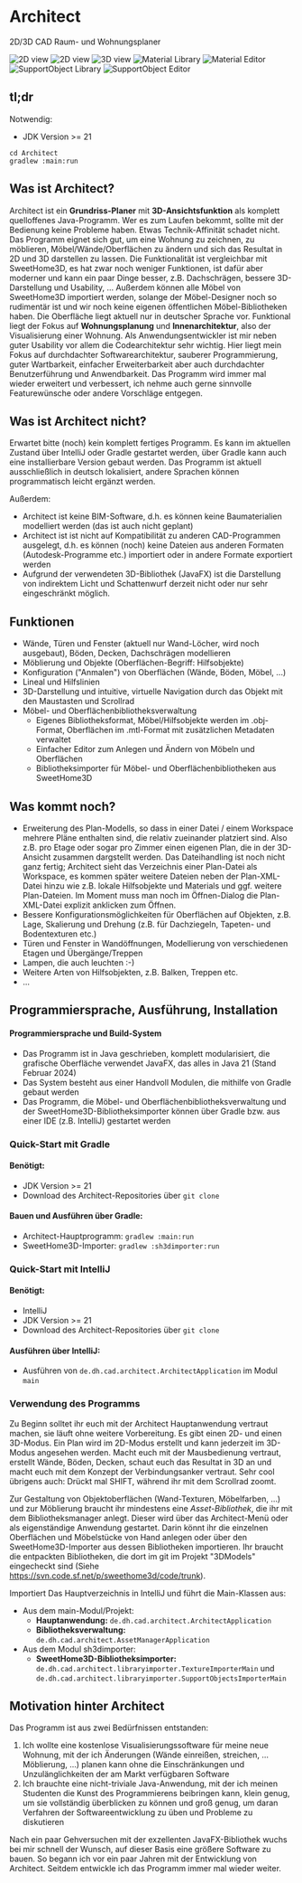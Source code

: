 # Architect
2D/3D CAD Raum- und Wohnungsplaner

![2D view](Documentation/Screenshots/Construction-Create-Wall-2D.png)
![2D view](Documentation/Screenshots/Furniture-Living-Room-2D.png)
![3D view](Documentation/Screenshots/Selection-Living-Room-3D.png)
![Material Library](Documentation/Screenshots/Material-Library.png)
![Material Editor](Documentation/Screenshots/Material-Editor.png)
![SupportObject Library](Documentation/Screenshots/SupportObject-Library.png)
![SupportObject Editor](Documentation/Screenshots/SupportObject-Editor.png)

## tl;dr
Notwendig:
- JDK Version >= 21

```
cd Architect
gradlew :main:run
```

## Was ist Architect?
Architect ist ein **Grundriss-Planer** mit **3D-Ansichtsfunktion** als komplett quelloffenes Java-Programm. Wer es zum Laufen bekommt, sollte mit der Bedienung keine Probleme haben. Etwas Technik-Affinität schadet nicht. Das Programm eignet sich gut, um eine Wohnung zu zeichnen, zu möblieren, Möbel/Wände/Oberflächen zu ändern und sich das Resultat in 2D und 3D darstellen zu lassen. Die Funktionalität ist vergleichbar mit SweetHome3D, es hat zwar noch weniger Funktionen, ist dafür aber moderner und kann ein paar Dinge besser, z.B. Dachschrägen, bessere 3D-Darstellung und Usability, ... Außerdem können alle Möbel von SweetHome3D importiert werden, solange der Möbel-Designer noch so rudimentär ist und wir noch keine eigenen öffentlichen Möbel-Bibliotheken haben.
Die Oberfläche liegt aktuell nur in deutscher Sprache vor.
Funktional liegt der Fokus auf **Wohnungsplanung** und **Innenarchitektur**, also der Visualisierung einer Wohnung.
Als Anwendungsentwickler ist mir neben guter Usability vor allem die Codearchitektur sehr wichtig. Hier liegt mein Fokus auf durchdachter Softwarearchitektur, sauberer Programmierung, guter Wartbarkeit, einfacher Erweiterbarkeit aber auch durchdachter Benutzerführung und Anwendbarkeit.
Das Programm wird immer mal wieder erweitert und verbessert, ich nehme auch gerne sinnvolle Featurewünsche oder andere Vorschläge entgegen.

## Was ist Architect nicht?
Erwartet bitte (noch) kein komplett fertiges Programm. Es kann im aktuellen Zustand über IntelliJ oder Gradle gestartet werden, über Gradle kann auch eine installierbare Version gebaut werden.
Das Programm ist aktuell ausschließlich in deutsch lokalisiert, andere Sprachen können programmatisch leicht ergänzt werden.

Außerdem:
- Architect ist keine BIM-Software, d.h. es können keine Baumaterialien modelliert werden (das ist auch nicht geplant)
- Architect ist ist nicht auf Kompatibilität zu anderen CAD-Programmen ausgelegt, d.h. es können (noch) keine Dateien aus anderen Formaten (Autodesk-Programme etc.) importiert oder in andere Formate exportiert werden
- Aufgrund der verwendeten 3D-Bibliothek (JavaFX) ist die Darstellung von indirektem Licht und Schattenwurf derzeit nicht oder nur sehr eingeschränkt möglich.

## Funktionen
- Wände, Türen und Fenster (aktuell nur Wand-Löcher, wird noch ausgebaut), Böden, Decken, Dachschrägen modellieren
- Möblierung und Objekte (Oberflächen-Begriff: Hilfsobjekte)
- Konfiguration ("Anmalen") von Oberflächen (Wände, Böden, Möbel, ...)
- Lineal und Hilfslinien
- 3D-Darstellung und intuitive, virtuelle Navigation durch das Objekt mit den Maustasten und Scrollrad
- Möbel- und Oberflächenbibliotheksverwaltung
	- Eigenes Bibliotheksformat, Möbel/Hilfsobjekte werden im .obj-Format, Oberflächen im .mtl-Format mit zusätzlichen Metadaten verwaltet
	- Einfacher Editor zum Anlegen und Ändern von Möbeln und Oberflächen
	- Bibliotheksimporter für Möbel- und Oberflächenbibliotheken aus SweetHome3D

## Was kommt noch?
- Erweiterung des Plan-Modells, so dass in einer Datei / einem Workspace mehrere Pläne enthalten sind, die relativ zueinander platziert sind. Also z.B. pro Etage oder sogar pro Zimmer einen eigenen Plan, die in der 3D-Ansicht zusammen dargstellt werden.
Das Dateihandling ist noch nicht ganz fertig; Architect sieht das Verzeichnis einer Plan-Datei als Workspace, es kommen später weitere Dateien neben der Plan-XML-Datei hinzu wie z.B. lokale Hilfsobjekte und Materials und ggf. weitere Plan-Dateien. Im Moment muss man noch im Öffnen-Dialog die Plan-XML-Datei explizit anklicken zum Öffnen.
- Bessere Konfigurationsmöglichkeiten für Oberflächen auf Objekten, z.B. Lage, Skalierung und Drehung (z.B. für Dachziegeln, Tapeten- und Bodentexturen etc.)
- Türen und Fenster in Wandöffnungen, Modellierung von verschiedenen Etagen und Übergänge/Treppen
- Lampen, die auch leuchten :-)
- Weitere Arten von Hilfsobjekten, z.B. Balken, Treppen etc.
- ...

## Programmiersprache, Ausführung, Installation
#### Programmiersprache und Build-System
- Das Programm ist in Java geschrieben, komplett modularisiert, die grafische Oberfläche verwendet JavaFX, das alles in Java 21 (Stand Februar 2024)
- Das System besteht aus einer Handvoll Modulen, die mithilfe von Gradle gebaut werden
- Das Programm, die Möbel- und Oberflächenbibliotheksverwaltung und der SweetHome3D-Bibliotheksimporter können über Gradle bzw. aus einer IDE (z.B. IntelliJ) gestartet werden

### Quick-Start mit Gradle
#### Benötigt:
- JDK Version >= 21
- Download des Architect-Repositories über `git clone`

#### Bauen und Ausführen über Gradle:
- Architect-Hauptprogramm: `gradlew :main:run`
- SweetHome3D-Importer: `gradlew :sh3dimporter:run`

### Quick-Start mit IntelliJ
#### Benötigt:
- IntelliJ
- JDK Version >= 21
- Download des Architect-Repositories über `git clone`

#### Ausführen über IntelliJ:
- Ausführen von `de.dh.cad.architect.ArchitectApplication` im Modul `main`

### Verwendung des Programms
Zu Beginn solltet ihr euch mit der Architect Hauptanwendung vertraut machen, sie läuft ohne weitere Vorbereitung. Es gibt einen 2D- und einen 3D-Modus. Ein Plan wird im 2D-Modus erstellt und kann jederzeit im 3D-Modus angesehen werden. Macht euch mit der Mausbedienung vertraut, erstellt Wände, Böden, Decken, schaut euch das Resultat in 3D an und macht euch mit dem Konzept der Verbindungsanker vertraut. Sehr cool übrigens auch: Drückt mal SHIFT, während ihr mit dem Scrollrad zoomt.

Zur Gestaltung von Objektoberflächen (Wand-Texturen, Möbelfarben, ...) und zur Möblierung braucht ihr mindestens eine *Asset-Bibliothek*, die ihr mit dem Bibliotheksmanager anlegt. Dieser wird über das Architect-Menü oder als eigenständige Anwendung gestartet. Darin könnt ihr die einzelnen Oberflächen und Möbelstücke von Hand anlegen oder über den SweetHome3D-Importer aus dessen Bibliotheken importieren. Ihr braucht die entpackten Bibliotheken, die dort im git im Projekt "3DModels" eingecheckt sind (Siehe https://svn.code.sf.net/p/sweethome3d/code/trunk).

Importiert Das Hauptverzeichnis in IntelliJ und führt die Main-Klassen aus:
- Aus dem main-Modul/Projekt:
  - **Hauptanwendung:** `de.dh.cad.architect.ArchitectApplication`
  - **Bibliotheksverwaltung:** `de.dh.cad.architect.AssetManagerApplication`
- Aus dem Modul sh3dimporter:
  - **SweetHome3D-Bibliotheksimporter:** `de.dh.cad.architect.libraryimporter.TextureImporterMain` und `de.dh.cad.architect.libraryimporter.SupportObjectsImporterMain`

## Motivation hinter Architect
Das Programm ist aus zwei Bedürfnissen entstanden:
1. Ich wollte eine kostenlose Visualisierungssoftware für meine neue Wohnung, mit der ich Änderungen (Wände einreißen, streichen, ... Möblierung, ...) planen kann ohne die Einschränkungen und Unzulänglichkeiten der am Markt verfügbaren Software
2. Ich brauchte eine nicht-triviale Java-Anwendung, mit der ich meinen Studenten die Kunst des Programmierens beibringen kann, klein genug, um sie vollständig überblicken zu können und groß genug, um daran Verfahren der Softwareentwicklung zu üben und Probleme zu diskutieren

Nach ein paar Gehversuchen mit der exzellenten JavaFX-Bibliothek wuchs bei mir schnell der Wunsch, auf dieser Basis eine größere Software zu bauen. So begann ich vor ein paar Jahren mit der Entwicklung von Architect. Seitdem entwickle ich das Programm immer mal wieder weiter.
